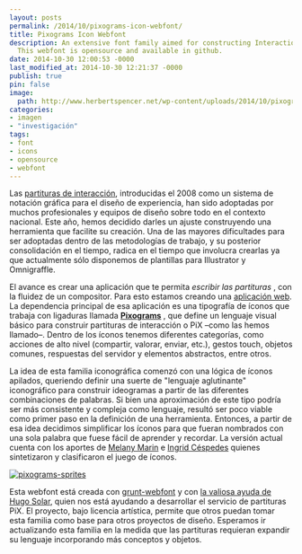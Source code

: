 ```yaml
---
layout: posts
permalink: /2014/10/pixograms-icon-webfont/
title: Pixograms Icon Webfont
description: An extensive font family aimed for constructing Interaction Scores (PiX).
  This webfont is opensource and available in github.
date: 2014-10-30 12:00:53 -0000
last_modified_at: 2014-10-30 12:21:37 -0000
publish: true
pin: false
image:
  path: http://www.herbertspencer.net/wp-content/uploads/2014/10/pixograms.gif
categories:
- imagen
- "investigación"
tags:
- font
- icons
- opensource
- webfont
---
```

Las [partituras de interacción](http://herbertspencer.net/2008/11/partituras-de-interaccion-2/ "Partituras de Interacción"), introducidas el 2008 como un sistema de notación gráfica para el diseño de experiencia, han sido adoptadas por muchos profesionales y equipos de diseño sobre todo en el contexto nacional. Este año, hemos decidido darles un ajuste construyendo una herramienta que facilite su creación. Una de las mayores dificultades para ser adoptadas dentro de las metodologías de trabajo, y su posterior consolidación en el tiempo, radica en el tiempo que involucra crearlas ya que actualmente sólo disponemos de plantillas para Illustrator y Omnigraffle.

El avance es crear una aplicación que te permita _escribir las partituras_ , con la fluidez de un compositor. Para esto estamos creando una [aplicación web](http://eadpucv.github.io/pix "PiX"). La dependencia principal de esa aplicación es una tipografía de íconos que trabaja con ligaduras llamada **[Pixograms](http://eadpucv.github.io/pixograms "PiXograms")** , que define un lenguaje visual básico para construir partituras de interacción o PiX –como las hemos llamado–. Dentro de los íconos tenemos diferentes categorías, como acciones de alto nivel (compartir, valorar, enviar, etc.), gestos touch, objetos comunes, respuestas del servidor y elementos abstractos, entre otros.

La idea de esta familia iconográfica comenzó con una lógica de íconos apilados, queriendo definir una suerte de "lenguaje aglutinante" iconográfico para construir ideogramas a partir de las diferentes combinaciones de palabras. Si bien una aproximación de este tipo podría ser más consistente y compleja como lenguaje, resultó ser poco viable como primer paso en la definición de una herramienta. Entonces, a partir de esa idea decidimos simplificar los íconos para que fueran nombrados con una sola palabra que fuese fácil de aprender y recordar. La versión actual cuenta con los aportes de [Melany Marin](http://wiki.ead.pucv.cl/index.php/Melany_Marin) e [Ingrid Céspedes](http://wiki.ead.pucv.cl/index.php/Ingrid_C%C3%A9spedes) quienes sintetizaron y clasificaron el juego de íconos.

[![pixograms-sprites](/assets/uploads/2014/10/pixograms-sprites-470x293.png)](/assets/uploads/2014/10/pixograms-sprites.png)

Esta webfont está creada con [grunt-webfont](https://github.com/sapegin/grunt-webfont) y con [la valiosa ayuda de Hugo Solar](http://blog.hugo.solar/2014/08/crear-webfonts-ligaduras-con-svg-mediante-grunt-webfont/), quien nos está ayudando a desarrollar el servicio de partituras PiX. El proyecto, bajo licencia artística, permite que otros puedan tomar esta familia como base para otros proyectos de diseño. Esperamos ir actualizando esta familia en la medida que las partituras requieran expandir su lenguaje incorporando más conceptos y objetos.
